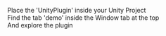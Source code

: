 Place the 'UnityPlugin' inside your Unity Project </br>
Find the tab 'demo' inside the Window tab at the top </br>
And explore the plugin</br>
